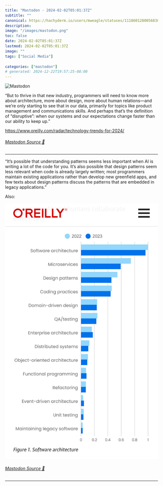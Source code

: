 ```yaml
---
title: "Mastodon - 2024-02-02T05:01:37Z"
subtitle: ""
canonical: https://hachyderm.io/users/mweagle/statuses/111860128005683093
description:
image: "/images/mastodon.png"
toc: false
date: 2024-02-02T05:01:37Z
lastmod: 2024-02-02T05:01:37Z
image: ""
tags: ["Social Media"]

categories: ["mastodon"]
# generated: 2024-12-22T19:57:25-08:00
---
```

![Mastodon](/images/mastodon.png)

<p>“But to thrive in that new industry, programmers will need to know more about architecture, more about design, more about human relations—and we’re only starting to see that in our data, primarily for topics like product management and communications skills. And perhaps that’s the definition of “disruptive”: when our systems and our expectations change faster than our ability to keep up.”</p><p><a href="https://www.oreilly.com/radar/technology-trends-for-2024/" target="_blank" rel="nofollow noopener noreferrer" translate="no"><span class="invisible">https://www.</span><span class="ellipsis">oreilly.com/radar/technology-t</span><span class="invisible">rends-for-2024/</span></a></p>


###### [Mastodon Source 🐘](https://hachyderm.io/@mweagle/111860128005683093)

___

<p>“It’s possible that understanding patterns seems less important when AI is writing a lot of the code for you. It’s also possible that design patterns seem less relevant when code is already largely written; most programmers maintain existing applications rather than develop new greenfield apps, and few texts about design patterns discuss the patterns that are embedded in legacy applications.”</p><p>Also:</p>

![](9d0655b02d13c376.jpeg)

###### [Mastodon Source 🐘](https://hachyderm.io/@mweagle/111860148917183638)

___
